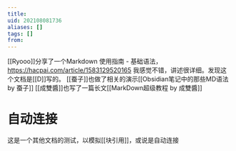```yaml
---
title: 
uid: 202108081736
aliases: []
tags: []
from: 
---
```


[[Ryooo]]分享了一个Markdown 使用指南 - 基础语法，https://hacpai.com/article/1583129520165
我感觉不错，讲述很详细。发现这个文档是[[D]]写的。
[[蚕子]]也做了相关的演示[[Obsidian笔记中的那些MD语法 by 蚕子]]
[[成雙醬]]也写了一篇长文[[MarkDown超级教程 by 成雙醬]]

# 自动连接
这是一个其他文档的测试，以模拟[[块引用]]，或说是自动连接